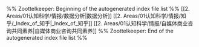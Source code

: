 %% Zoottelkeeper: Beginning of the autogenerated index file list  %%
 [[2. Areas/01认知科学/情报/数据分析|数据分析]]
 [[2. Areas/01认知科学/情报/知乎/_Index_of_知乎|_Index_of_知乎]]
 [[2. Areas/01认知科学/情报/自媒体商业咨询共同素养|自媒体商业咨询共同素养]]
%% Zoottelkeeper: End of the autogenerated index file list  %%
